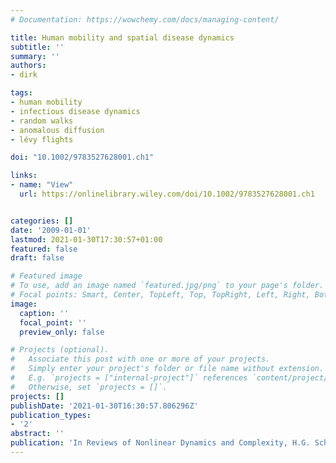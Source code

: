 ```yaml
---
# Documentation: https://wowchemy.com/docs/managing-content/

title: Human mobility and spatial disease dynamics
subtitle: ''
summary: ''
authors:
- dirk

tags:
- human mobility
- infectious disease dynamics
- random walks
- anomalous diffusion
- lévy flights

doi: "10.1002/9783527628001.ch1"

links:
- name: "View"
  url: https://onlinelibrary.wiley.com/doi/10.1002/9783527628001.ch1


categories: []
date: '2009-01-01'
lastmod: 2021-01-30T17:30:57+01:00
featured: false
draft: false

# Featured image
# To use, add an image named `featured.jpg/png` to your page's folder.
# Focal points: Smart, Center, TopLeft, Top, TopRight, Left, Right, BottomLeft, Bottom, BottomRight.
image:
  caption: ''
  focal_point: ''
  preview_only: false

# Projects (optional).
#   Associate this post with one or more of your projects.
#   Simply enter your project's folder or file name without extension.
#   E.g. `projects = ["internal-project"]` references `content/project/deep-learning/index.md`.
#   Otherwise, set `projects = []`.
projects: []
publishDate: '2021-01-30T16:30:57.806296Z'
publication_types:
- '2'
abstract: ''
publication: 'In Reviews of Nonlinear Dynamics and Complexity, H.G. Schuster (Ed.).'
---
```

